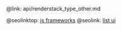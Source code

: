 @link: api/renderstack_type_other.md

@seolinktop: [js frameworks](https://webix.com)
@seolink: [list ui](https://webix.com/widget/list/)